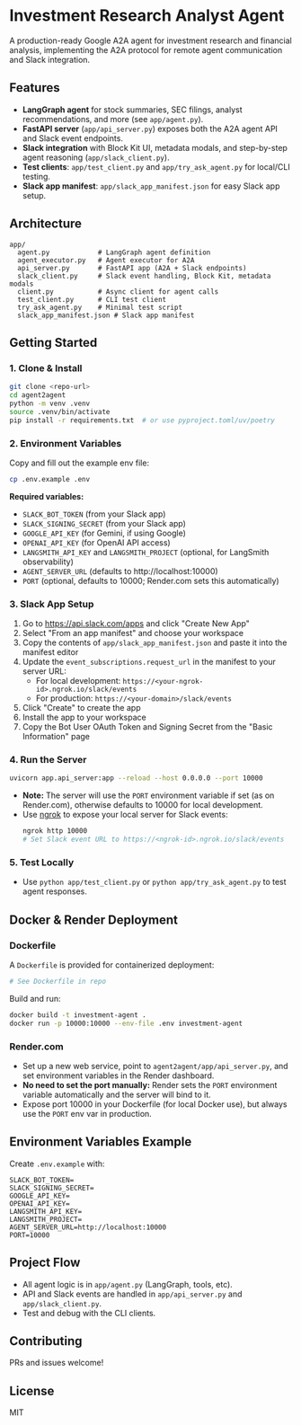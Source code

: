 # Investment Research Analyst Agent

A production-ready Google A2A agent for investment research and financial analysis, implementing the A2A protocol for remote agent communication and Slack integration.

## Features
- **LangGraph agent** for stock summaries, SEC filings, analyst recommendations, and more (see `app/agent.py`).
- **FastAPI server** (`app/api_server.py`) exposes both the A2A agent API and Slack event endpoints.
- **Slack integration** with Block Kit UI, metadata modals, and step-by-step agent reasoning (`app/slack_client.py`).
- **Test clients**: `app/test_client.py` and `app/try_ask_agent.py` for local/CLI testing.
- **Slack app manifest**: `app/slack_app_manifest.json` for easy Slack app setup.

## Architecture
```
app/
  agent.py            # LangGraph agent definition
  agent_executor.py   # Agent executor for A2A
  api_server.py       # FastAPI app (A2A + Slack endpoints)
  slack_client.py     # Slack event handling, Block Kit, metadata modals
  client.py           # Async client for agent calls
  test_client.py      # CLI test client
  try_ask_agent.py    # Minimal test script
  slack_app_manifest.json # Slack app manifest
```

## Getting Started

### 1. Clone & Install
```bash
git clone <repo-url>
cd agent2agent
python -m venv .venv
source .venv/bin/activate
pip install -r requirements.txt  # or use pyproject.toml/uv/poetry
```

### 2. Environment Variables
Copy and fill out the example env file:
```bash
cp .env.example .env
```
**Required variables:**
- `SLACK_BOT_TOKEN` (from your Slack app)
- `SLACK_SIGNING_SECRET` (from your Slack app)
- `GOOGLE_API_KEY` (for Gemini, if using Google)
- `OPENAI_API_KEY` (for OpenAI API access)
- `LANGSMITH_API_KEY` and `LANGSMITH_PROJECT` (optional, for LangSmith observability)
- `AGENT_SERVER_URL` (defaults to http://localhost:10000)
- `PORT` (optional, defaults to 10000; Render.com sets this automatically)

### 3. Slack App Setup
1. Go to https://api.slack.com/apps and click "Create New App"
2. Select "From an app manifest" and choose your workspace
3. Copy the contents of `app/slack_app_manifest.json` and paste it into the manifest editor
4. Update the `event_subscriptions.request_url` in the manifest to your server URL:
   - For local development: `https://<your-ngrok-id>.ngrok.io/slack/events`
   - For production: `https://<your-domain>/slack/events`
5. Click "Create" to create the app
6. Install the app to your workspace
7. Copy the Bot User OAuth Token and Signing Secret from the "Basic Information" page

### 4. Run the Server
```bash
uvicorn app.api_server:app --reload --host 0.0.0.0 --port 10000
```
- **Note:** The server will use the `PORT` environment variable if set (as on Render.com), otherwise defaults to 10000 for local development.
- Use [ngrok](https://ngrok.com/) to expose your local server for Slack events:
  ```bash
  ngrok http 10000
  # Set Slack event URL to https://<ngrok-id>.ngrok.io/slack/events
  ```

### 5. Test Locally
- Use `python app/test_client.py` or `python app/try_ask_agent.py` to test agent responses.

## Docker & Render Deployment

### Dockerfile
A `Dockerfile` is provided for containerized deployment:
```Dockerfile
# See Dockerfile in repo
```
Build and run:
```bash
docker build -t investment-agent .
docker run -p 10000:10000 --env-file .env investment-agent
```

### Render.com
- Set up a new web service, point to `agent2agent/app/api_server.py`, and set environment variables in the Render dashboard.
- **No need to set the port manually:** Render sets the `PORT` environment variable automatically and the server will bind to it.
- Expose port 10000 in your Dockerfile (for local Docker use), but always use the `PORT` env var in production.

## Environment Variables Example
Create `.env.example` with:
```
SLACK_BOT_TOKEN=
SLACK_SIGNING_SECRET=
GOOGLE_API_KEY=
OPENAI_API_KEY=
LANGSMITH_API_KEY=
LANGSMITH_PROJECT=
AGENT_SERVER_URL=http://localhost:10000
PORT=10000
```

## Project Flow
- All agent logic is in `app/agent.py` (LangGraph, tools, etc).
- API and Slack events are handled in `app/api_server.py` and `app/slack_client.py`.
- Test and debug with the CLI clients.

## Contributing
PRs and issues welcome!

## License
MIT

<!-- Triggering a git push for re-authentication -->
